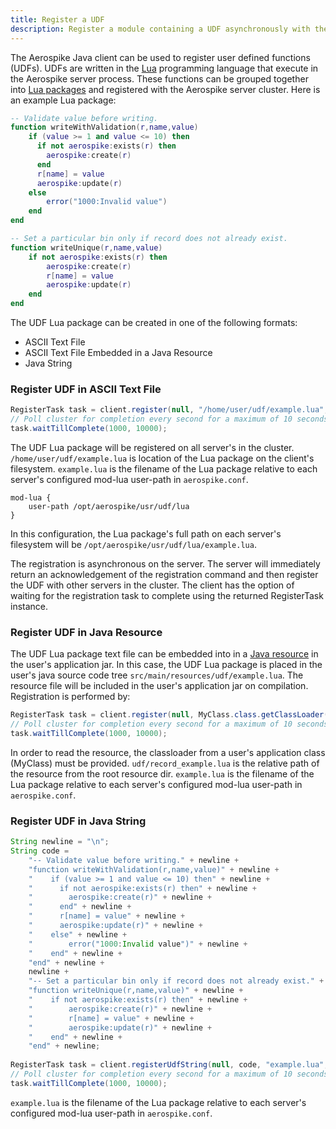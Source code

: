 ```yaml
---
title: Register a UDF
description: Register a module containing a UDF asynchronously with the Aerospike server.
---
```


The Aerospike Java client can be used to register user defined functions (UDFs).  UDFs are written in the [Lua](https://www.lua.org) programming language that execute in the Aerospike server process.  These functions can be grouped together into [Lua packages](https://www.lua.org/pil/15.html) and registered with the Aerospike server cluster. Here is an example Lua package:

```lua
-- Validate value before writing.
function writeWithValidation(r,name,value)
    if (value >= 1 and value <= 10) then
      if not aerospike:exists(r) then 
        aerospike:create(r)
      end
      r[name] = value
      aerospike:update(r)
    else
        error("1000:Invalid value") 
    end
end

-- Set a particular bin only if record does not already exist.
function writeUnique(r,name,value)
    if not aerospike:exists(r) then 
        aerospike:create(r) 
        r[name] = value
        aerospike:update(r)
    end
end
```

The UDF Lua package can be created in one of the following formats:

* ASCII Text File
* ASCII Text File Embedded in a Java Resource
* Java String

### Register UDF in ASCII Text File

```java
RegisterTask task = client.register(null, "/home/user/udf/example.lua", "example.lua", Language.LUA);
// Poll cluster for completion every second for a maximum of 10 seconds.
task.waitTillComplete(1000, 10000);
```

The UDF Lua package will be registered on all server's in the cluster.  `/home/user/udf/example.lua` is location of the Lua package on the client's filesystem.  `example.lua` is the filename of the Lua package relative to each server's configured mod-lua user-path in `aerospike.conf`.

```
mod-lua {
    user-path /opt/aerospike/usr/udf/lua
}
```

In this configuration, the Lua package's full path on each server's filesystem will be `/opt/aerospike/usr/udf/lua/example.lua`.

The registration is asynchronous on the server.  The server will immediately return an acknowledgement of the registration command and then register the UDF with other servers in the cluster.  The client has the option of waiting for the registration task to complete using the returned RegisterTask instance.


### Register UDF in Java Resource

The UDF Lua package text file can be embedded into in a [Java resource](https://maven.apache.org/guides/getting-started/index.html#How_do_I_add_resources_to_my_JAR) in the user's application jar.  In this case, the UDF Lua package is placed in the
user's java source code tree `src/main/resources/udf/example.lua`.  The resource file will be included in the user's application jar on compilation.  Registration is performed by:

```java
RegisterTask task = client.register(null, MyClass.class.getClassLoader(), "udf/example.lua", "example.lua", Language.LUA);
// Poll cluster for completion every second for a maximum of 10 seconds.
task.waitTillComplete(1000, 10000);
```

In order to read the resource, the classloader from a user's application class (MyClass) must be provided. 
`udf/record_example.lua` is the relative path of the resource from the root resource dir.  `example.lua` is the filename of the Lua package relative to each server's configured mod-lua user-path in `aerospike.conf`.


### Register UDF in Java String

```java
String newline = "\n";
String code = 
	"-- Validate value before writing." + newline + 
	"function writeWithValidation(r,name,value)" + newline + 
	"    if (value >= 1 and value <= 10) then" + newline + 
	"      if not aerospike:exists(r) then" + newline + 
	"        aerospike:create(r)" + newline + 
	"      end" + newline + 
	"      r[name] = value" + newline + 
	"      aerospike:update(r)" + newline + 
	"    else" + newline + 
	"        error("1000:Invalid value")" + newline +  
	"    end" + newline + 
	"end" + newline + 
	newline + 
	"-- Set a particular bin only if record does not already exist." + newline +
	"function writeUnique(r,name,value)" + newline +
	"    if not aerospike:exists(r) then" + newline +
	"        aerospike:create(r)" + newline +
	"        r[name] = value" + newline +
	"        aerospike:update(r)" + newline +
	"    end" + newline +
	"end" + newline;
   
RegisterTask task = client.registerUdfString(null, code, "example.lua", Language.LUA);
// Poll cluster for completion every second for a maximum of 10 seconds.
task.waitTillComplete(1000, 10000);
```

`example.lua` is the filename of the Lua package relative to each server's configured mod-lua user-path in `aerospike.conf`.
